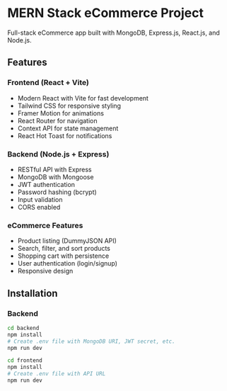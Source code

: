# MERN Stack eCommerce Project

Full-stack eCommerce app built with MongoDB, Express.js, React.js, and Node.js.

## Features

### Frontend (React + Vite)
- Modern React with Vite for fast development  
- Tailwind CSS for responsive styling  
- Framer Motion for animations  
- React Router for navigation  
- Context API for state management  
- React Hot Toast for notifications  

### Backend (Node.js + Express)
- RESTful API with Express  
- MongoDB with Mongoose  
- JWT authentication  
- Password hashing (bcrypt)  
- Input validation  
- CORS enabled  

### eCommerce Features
- Product listing (DummyJSON API)  
- Search, filter, and sort products  
- Shopping cart with persistence  
- User authentication (login/signup)  
- Responsive design  


## Installation

### Backend
```bash
cd backend
npm install
# Create .env file with MongoDB URI, JWT secret, etc.
npm run dev

cd frontend
npm install
# Create .env file with API URL
npm run dev

